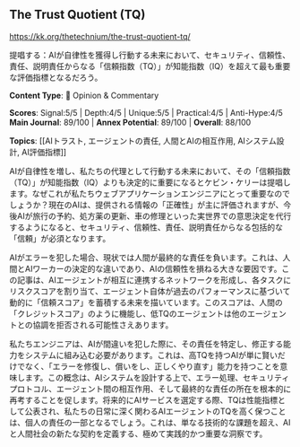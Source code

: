 ## The Trust Quotient (TQ)

https://kk.org/thetechnium/the-trust-quotient-tq/

提唱する：AIが自律性を獲得し行動する未来において、セキュリティ、信頼性、責任、説明責任からなる「信頼指数（TQ）」が知能指数（IQ）を超えて最も重要な評価指標となるだろう。

**Content Type**: 💭 Opinion & Commentary

**Scores**: Signal:5/5 | Depth:4/5 | Unique:5/5 | Practical:4/5 | Anti-Hype:4/5
**Main Journal**: 89/100 | **Annex Potential**: 89/100 | **Overall**: 88/100

**Topics**: [[AIトラスト, エージェントの責任, 人間とAIの相互作用, AIシステム設計, AI評価指標]]

AIが自律性を増し、私たちの代理として行動する未来において、その「信頼指数（TQ）」が知能指数（IQ）よりも決定的に重要になるとケビン・ケリーは提唱します。なぜこれが私たちウェブアプリケーションエンジニアにとって重要なのでしょうか？現在のAIは、提供される情報の「正確性」が主に評価されますが、今後AIが旅行の予約、処方薬の更新、車の修理といった実世界での意思決定を代行するようになると、セキュリティ、信頼性、責任、説明責任からなる包括的な「信頼」が必須となります。

AIがエラーを犯した場合、現状では人間が最終的な責任を負います。これは、人間とAIワーカーの決定的な違いであり、AIの信頼性を損ねる大きな要因です。この記事は、AIエージェントが相互に連携するネットワークを形成し、各タスクにリスクスコアを割り当て、エージェント自体が過去のパフォーマンスに基づいて動的に「信頼スコア」を蓄積する未来を描いています。このスコアは、人間の「クレジットスコア」のように機能し、低TQのエージェントは他のエージェントとの協調を拒否される可能性さえあります。

私たちエンジニアは、AIが間違いを犯した際に、その責任を特定し、修正する能力をシステムに組み込む必要があります。これは、高TQを持つAIが単に賢いだけでなく、「エラーを修復し、償いをし、正しくやり直す」能力を持つことを意味します。この概念は、AIシステムを設計する上で、エラー処理、セキュリティプロトコル、エージェント間の相互作用、そして最終的な責任の所在を根本的に再考することを促します。将来的にAIサービスを選定する際、TQは性能指標として公表され、私たちの日常に深く関わるAIエージェントのTQを高く保つことは、個人の責任の一部となるでしょう。これは、単なる技術的な課題を超え、AIと人間社会の新たな契約を定義する、極めて実践的かつ重要な洞察です。
